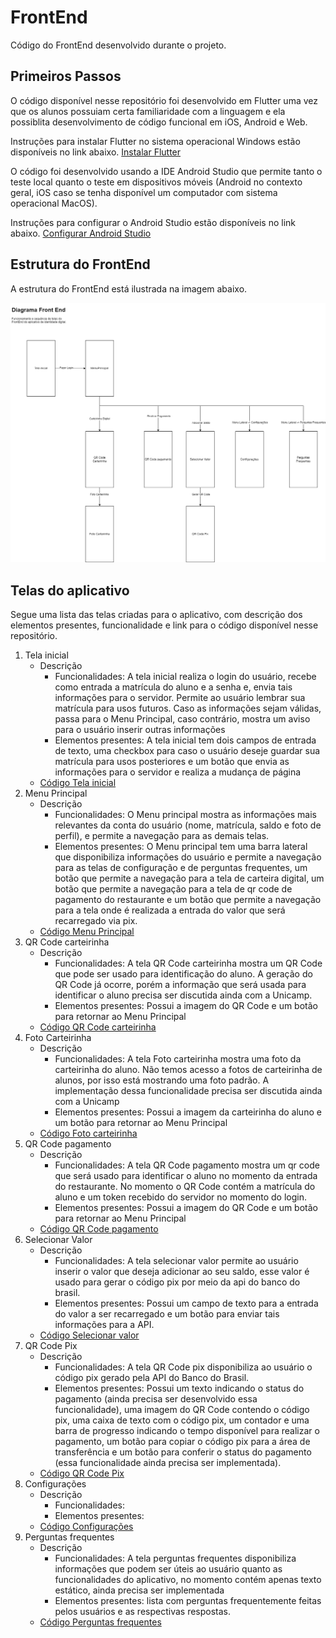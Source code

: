 # FrontEnd

Código do FrontEnd desenvolvido durante o projeto.

## Primeiros Passos

O código disponível nesse repositório foi desenvolvido em Flutter uma vez que os alunos possuiam certa familiaridade com a linguagem e ela possiblita desenvolvimento de código funcional em iOS, Android e Web.

Instruções para instalar Flutter no sistema operacional Windows estão disponíveis no link abaixo.
[Instalar Flutter](https://docs.flutter.dev/get-started/install/windows)

O código foi desenvolvido usando a IDE Android Studio que permite tanto o teste local quanto o teste em dispositivos móveis (Android no contexto geral, iOS caso se tenha disponível um computador com sistema operacional MacOS).

Instruções para configurar o Android Studio estão disponíveis no link abaixo.
[Configurar Android Studio](https://docs.flutter.dev/get-started/editor?tab=androidstudio)

## Estrutura do FrontEnd

A estrutura do FrontEnd está ilustrada na imagem abaixo.

![Diagrama do FrontEnd](https://github.com/Necctares/MC855---Carteirinha-Estudantil/blob/main/projeto/MC855entrega6.png)

## Telas do aplicativo

Segue uma lista das telas criadas para o aplicativo, com descrição dos elementos presentes, funcionalidade e link para o código disponível nesse repositório.

1. Tela inicial
   * Descrição
        - Funcionalidades: A tela inicial realiza o login do usuário, recebe como entrada a matrícula do aluno e a senha e, envia tais informações para o servidor. Permite ao usuário lembrar sua matrícula para usos futuros. Caso as informações sejam válidas, passa para o Menu Principal, caso contrário, mostra um aviso para o usuário inserir outras informações
        - Elementos presentes: A tela inicial tem dois campos de entrada de texto, uma checkbox para caso o usuário deseje guardar sua matrícula para usos posteriores e um botão que envia as informações para o servidor e realiza a mudança de página
   * [Código Tela inicial](https://github.com/Necctares/MC855---Carteirinha-Estudantil/blob/main/projeto/lib/screens/telaInicial.dart)
2. Menu Principal
   * Descrição
        - Funcionalidades: O Menu principal mostra as informações mais relevantes da conta do usuário (nome, matrícula, saldo e foto de perfil), e permite a navegação para as demais telas.
        - Elementos presentes: O Menu principal tem uma barra lateral que disponibiliza informações do usuário e permite a navegação para as telas de configuração e de perguntas frequentes, um botão que permite a navegação para a tela de carteira digital, um botão que permite a navegação para a tela de qr code de pagamento do restaurante e um botão que permite a navegação para a tela onde é realizada a entrada do valor que será recarregado via pix.
   * [Código Menu Principal](https://github.com/Necctares/MC855---Carteirinha-Estudantil/blob/main/projeto/lib/screens/mainMenu.dart)
3. QR Code carteirinha
   * Descrição
        - Funcionalidades: A tela QR Code carteirinha mostra um QR Code que pode ser usado para identificação do aluno. A geração do QR Code já ocorre, porém a informação que será usada para identificar o aluno precisa ser discutida ainda com a Unicamp.
        - Elementos presentes: Possui a imagem do QR Code e um botão para retornar ao Menu Principal
   * [Código QR Code carteirinha](https://github.com/Necctares/MC855---Carteirinha-Estudantil/blob/main/projeto/lib/screens/carteirinha.dart)
4. Foto Carteirinha
   * Descrição
        - Funcionalidades: A tela Foto carteirinha mostra uma foto da carteirinha do aluno. Não temos acesso a fotos de carteirinha de alunos, por isso está mostrando uma foto padrão. A implementação dessa funcionalidade precisa ser discutida ainda com a Unicamp
        - Elementos presentes: Possui a imagem da carteirinha do aluno e um botão para retornar ao Menu Principal
   * [Código Foto carteirinha](https://github.com/Necctares/MC855---Carteirinha-Estudantil/blob/main/projeto/lib/screens/fotoCarteirinha.dart)
5. QR Code pagamento
   * Descrição
        - Funcionalidades: A tela QR Code pagamento mostra um qr code que será usado para identificar o aluno no momento da entrada do restaurante. No momento o QR Code contém a matrícula do aluno e um token recebido do servidor no momento do login.
        - Elementos presentes: Possui a imagem do QR Code e um botão para retornar ao Menu Principal
   * [Código QR Code pagamento](https://github.com/Necctares/MC855---Carteirinha-Estudantil/blob/main/projeto/lib/screens/pagamentoQR.dart)
6. Selecionar Valor
   * Descrição
        - Funcionalidades: A tela selecionar valor permite ao usuário inserir o valor que deseja adicionar ao seu saldo, esse valor é usado para gerar o código pix por meio da api do banco do brasil.
        - Elementos presentes: Possui um campo de texto para a entrada do valor a ser recarregado e um botão para enviar tais informações para a API.
   * [Código Selecionar valor](https://github.com/Necctares/MC855---Carteirinha-Estudantil/blob/main/projeto/lib/screens/recarregarValor.dart)
7. QR Code Pix
   * Descrição
        - Funcionalidades: A tela QR Code pix disponibiliza ao usuário o código pix gerado pela API do Banco do Brasil.
        - Elementos presentes: Possui um texto indicando o status do pagamento (ainda precisa ser desenvolvido essa funcionalidade), uma imagem do QR Code contendo o código pix, uma caixa de texto com o código pix, um contador e uma barra de progresso indicando o tempo disponível para realizar o pagamento, um botão para copiar o código pix para a área de transferência e um botão para conferir o status do pagamento (essa funcionalidade ainda precisa ser implementada).
   * [Código QR Code Pix](https://github.com/Necctares/MC855---Carteirinha-Estudantil/blob/main/projeto/lib/screens/recarregarQR.dart)
8. Configurações
   * Descrição
        - Funcionalidades:
        - Elementos presentes:
   * [Código Configurações](https://github.com/Necctares/MC855---Carteirinha-Estudantil/blob/main/projeto/lib/screens/notifications.dart)
9. Perguntas frequentes
   * Descrição
        - Funcionalidades: A tela perguntas frequentes disponibiliza informações que podem ser úteis ao usuário quanto as funcionalidades do aplicativo, no momento contém apenas texto estático, ainda precisa ser implementada
        - Elementos presentes: lista com perguntas frequentemente feitas pelos usuários e as respectivas respostas.
   * [Código Perguntas frequentes](https://github.com/Necctares/MC855---Carteirinha-Estudantil/blob/main/projeto/lib/screens/fAQ.dart)

